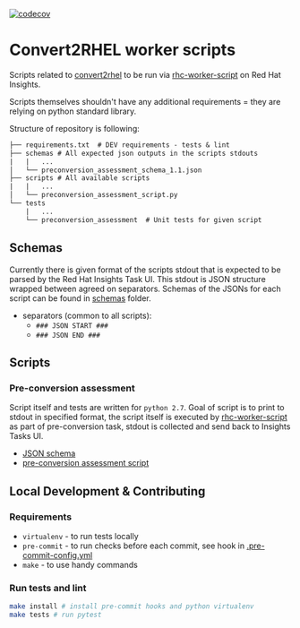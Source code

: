 [![codecov](https://codecov.io/gh/oamg/convert2rhel-worker-scripts/graph/badge.svg?token=Q187FG2S5Z)](https://codecov.io/gh/oamg/convert2rhel-worker-scripts)

# Convert2RHEL worker scripts

Scripts related to [convert2rhel](https://github.com/oamg/convert2rhel) to be run via [rhc-worker-script](https://github.com/oamg/rhc-worker-script) on Red Hat Insights.

Scripts themselves shouldn't have any additional requirements = they are relying on python standard library.

Structure of repository is following:

```txt
├── requirements.txt  # DEV requirements - tests & lint
├── schemas # All expected json outputs in the scripts stdouts
|   |   ...
│   └── preconversion_assessment_schema_1.1.json
├── scripts # All available scripts
|   |   ...
│   └── preconversion_assessment_script.py
└── tests
    |   ...
    └── preconversion_assessment  # Unit tests for given script
```

## Schemas

Currently there is given format of the scripts stdout that is expected to be parsed by the Red Hat Insights Task UI. This stdout is JSON structure wrapped between agreed on separators. Schemas of the JSONs for each script can be found in [schemas](schemas) folder.

* separators (common to all scripts):
    * `### JSON START ###`
    * `### JSON END ###`

## Scripts

### Pre-conversion assessment

Script itself and tests are written for `python 2.7`. Goal of script is to print to stdout in specified format, the script itself is executed by [rhc-worker-script](https://github.com/oamg/rhc-worker-script) as part of pre-conversion task, stdout is collected and send back to Insights Tasks UI.

* [JSON schema](schemas/preconversion_assessment_schema_1.0.json)
* [pre-conversion assessment script](scripts/preconversion_assessment_script.py)

## Local Development & Contributing

### Requirements

* `virtualenv` - to run tests locally
* `pre-commit` - to run checks before each commit, see hook in [.pre-commit-config.yml](./.pre-commit-config.yaml)
* `make` - to use handy commands

### Run tests and lint

```sh
make install # install pre-commit hooks and python virtualenv
make tests # run pytest
```
